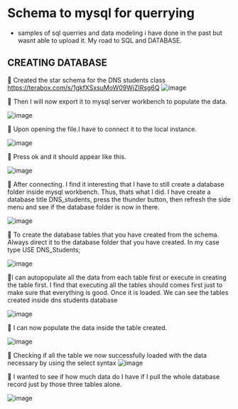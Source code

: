 # Schema to mysql for querrying  
- samples of sql querries and data modeling i have done in the past but wasnt able to upload it. My road to SQL and DATABASE.




## CREATING DATABASE

&#x1F4D9; Created the star schema for the DNS students class
https://terabox.com/s/1gkfXSxsuMoW09WjZIRsg6Q 
![image](https://github.com/lois4801/Sql_database_trial/assets/96842662/db855d7f-b166-4c51-8b55-1ea98a9d9621)



&#x1F4D9; Then I will now export it to mysql server workbench to populate the data.

![image](https://github.com/lois4801/Sql_database_trial/assets/96842662/e91ef46f-70a8-45cd-8733-baa057266a7f)



&#x1F4D9; Upon opening the file.I have to connect it to the local instance.

![image](https://github.com/lois4801/Sql_database_trial/assets/96842662/3a745592-c6bb-4695-b545-31171fc0942f)



&#x1F4D9; Press ok and it should appear like this.

![image](https://github.com/lois4801/Sql_database_trial/assets/96842662/8d3a6222-91f7-404c-8ef0-31e2a1cc3cb3)



&#x1F4D9; After connecting. I find it interesting that I have to still create a database folder inside mysql workbench. Thus, thats what I did.  I have create a database title DNS_students, press the thunder button, then refresh the side menu and see if the database folder is now in there.

![image](https://github.com/lois4801/Sql_database_trial/assets/96842662/cdea80f0-f653-4e40-a2d5-034447961871)



&#x1F4D9; To create the database tables that you have created from the schema. Always direct it to the database folder that you have created.
In my case type USE DNS_Students; 

![image](https://github.com/lois4801/Sql_database_trial/assets/96842662/d9233694-a3d7-4f47-b8b1-5fd9219ea68b)



&#x1F4D9;I can autopopulate all the data from each table first or execute in creating the table first. I find that executing all the tables should comes first just to make sure that everything is good. Once it is loaded. We can see the tables created inside dns students database

![image](https://github.com/lois4801/Sql_database_trial/assets/96842662/553bd269-533f-4b0e-bf2c-121c9abfc35b)



&#x1F4D9; I can now populate the data inside the table created.

![image](https://github.com/lois4801/Sql_database_trial/assets/96842662/6fa72581-de16-4241-bc1c-0ce7244fc039)


&#x1F4D9; Checking if all the table we now successfully loaded with the data necessary by using the select syntax 
![image](https://github.com/lois4801/Sql_database_trial/assets/96842662/8dfc9678-39cb-4fd8-8548-d1d1223b2aa2)





&#x1F4D9; I wanted to see if how much data do I have if I pull the whole database record just by those three tables alone.

![image](https://github.com/lois4801/Sql_database_trial/assets/96842662/8b1e33bc-25bf-4dbe-b7f6-6c45f4d205c2)








